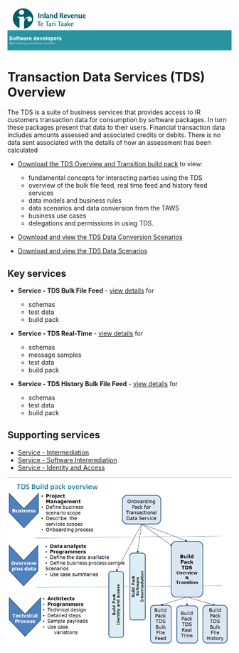 ![IRD logo](../../../Images/IRlogo.gif)
![Software Dev](../../../Images/SoftwareDev.png)

Transaction Data Services (TDS) Overview
=======================================

The TDS is a suite of business services that provides access to IR customers transaction data for consumption by software packages.  In turn these packages present that data to their users. 
Financial transaction data includes amounts assessed and associated credits or debits.  There is no data sent associated with the details of how an assessment has been calculated

* [Download the TDS Overview and Transition build pack](TDS%20Overview%20and%20Transition%20-%20Build%20Pack.pdf) to view:
	- fundamental concepts for interacting parties using the TDS
	- overview of the bulk file feed, real time feed and history feed services
	- data models and business rules
	- data scenarios and data conversion from the TAWS
	- business use cases
	- delegations and permissions in using TDS.

* [Download and view the TDS Data Conversion Scenarios](TDS%20Overview%20and%20Transition%20Data%20Conversion%20Scenarios.xlsx)

* [Download and view the TDS Data Scenarios](TDS%20Overview%20and%20Transition%20Data%20Scenarios.xlsx)

Key services
-------------

* **Service - TDS Bulk File Feed** - [view details](../../TDS%20Bulk%20File%20Feed/Latest/) for
	- schemas
	- test data
	- build pack
	
* **Service - TDS Real-Time** - [view details](../../TDS%20Real-Time/Latest/) for
	- schemas
	- message samples
	- test data
	- build pack
	
* **Service - TDS History Bulk File Feed** - [view details](../../TDS%20History%20Bulk%20File%20Feed/Latest/) for
	- schemas
	- test data
	- build pack
	
Supporting services
-------------
* [Service - Intermediation](../../../Service%20-%20Intermediation)
* [Service - Software Intermediation](../../../Service%20-%20Software%20Intermediation)
* [Service - Identity and Access](../../../Service%20-%20Identity%20and%20Access/Latest)

![TDS Build Packs](../../Images/TDSBuildPacks.PNG)
